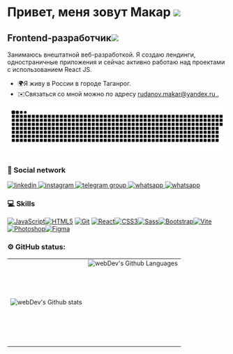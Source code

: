 Привет, меня зовут Макар ![](https://user-images.githubusercontent.com/18350557/176309783-0785949b-9127-417c-8b55-ab5a4333674e.gif)
===================================================================================================================================

Frontend-разработчик<img src="https://media.giphy.com/media/WUlplcMpOCEmTGBtBW/giphy.gif" width="30px">
--------------------

Занимаюсь внештатной веб-разработкой. Я создаю лендинги, одностраничные приложения и сейчас активно работаю над проектами с использованием React JS.

* 🌍Я живу в России в городе Таганрог.
* ✉️Связаться со мной можно по адресу [rudanov.makar@yandex.ru .](mailto:rudakov.makar@yandex.ru)[](mailto:rudakov.makar@yandex.ru)


<p align="center">
 <img width="600" src="assets/github-snake.svg" alt="snake"/>
</p>


### 🤝 Social network


  <div id="badges">
    <a href="https://www.linkedin.com/in/makar-rudakov-a3b654271/" target="blank">
      <img src="https://cdn-icons-png.flaticon.com/512/2504/2504799.png" width="40" height="40" alt="linkedin" />
    </a>
    <a href="https://instagram.com/_makkarronn_?igshid=MzNlNGNkZWQ4Mg==" target="blank">
      <img src="https://cdn-icons-png.flaticon.com/128/3955/3955024.png" width="40" height="40" alt="instagram" />
    </a>
     <a href="https://t.me/makarr1" target="blank">
      <img src="https://cdn-icons-png.flaticon.com/512/2111/2111646.png" width="40" height="40" alt="telegram group" />
    </a>
     <a href="https://wa.me/qr/3QVLQPF3WKJMG1" target="blank">
      <img src="https://cdn-icons-png.flaticon.com/128/3670/3670051.png" width="40" height="40" alt="whatsapp" />
    </a>
    <a href="https://discord.com/users/makar.366" target="blank">
      <img src="https://cdn-icons-png.flaticon.com/128/906/906361.png" width="40" height="40" alt="whatsapp" />
    </a>
    
  </div>

### 💻 Skills


<p align="left">
<a href="https://developer.mozilla.org/en-US/docs/Web/JavaScript" target="_blank" rel="noreferrer"><img src="https://raw.githubusercontent.com/danielcranney/readme-generator/main/public/icons/skills/javascript-colored.svg" width="36" height="36" alt="JavaScript" /></a><a href="https://developer.mozilla.org/en-US/docs/Glossary/HTML5" target="_blank" rel="noreferrer"><img src="https://raw.githubusercontent.com/danielcranney/readme-generator/main/public/icons/skills/html5-colored.svg" width="36" height="36" alt="HTML5" /></a>
<!--  <a href="https://www.typescriptlang.org/" target="_blank" rel="noreferrer"><img src="https://raw.githubusercontent.com/danielcranney/readme-generator/main/public/icons/skills/typescript-colored.svg" width="36" height="36" alt="TypeScript" /></a> -->
 <a href="https://git-scm.com/" target="_blank" rel="noreferrer"><img src="https://raw.githubusercontent.com/danielcranney/readme-generator/main/public/icons/skills/git-colored.svg" width="36" height="36" alt="Git" /></a>
 <a href="https://reactjs.org/" target="_blank" rel="noreferrer"><img src="https://raw.githubusercontent.com/danielcranney/readme-generator/main/public/icons/skills/react-colored.svg" width="36" height="36" alt="React" /></a><a href="https://www.w3.org/TR/CSS/#css" target="_blank" rel="noreferrer"><img src="https://raw.githubusercontent.com/danielcranney/readme-generator/main/public/icons/skills/css3-colored.svg" width="36" height="36" alt="CSS3" /></a><a href="https://sass-lang.com/" target="_blank" rel="noreferrer"><img src="https://raw.githubusercontent.com/danielcranney/readme-generator/main/public/icons/skills/sass-colored.svg" width="36" height="36" alt="Sass" /></a><a href="https://getbootstrap.com/" target="_blank" rel="noreferrer"><img src="https://raw.githubusercontent.com/danielcranney/readme-generator/main/public/icons/skills/bootstrap-colored.svg" width="36" height="36" alt="Bootstrap" /></a><a href="https://vitejs.dev/" target="_blank" rel="noreferrer"><img src="https://raw.githubusercontent.com/danielcranney/readme-generator/main/public/icons/skills/vite-colored.svg" width="36" height="36" alt="Vite" /></a><a href="https://www.adobe.com/uk/products/photoshop.html" target="_blank" rel="noreferrer"><img src="https://raw.githubusercontent.com/danielcranney/readme-generator/main/public/icons/skills/photoshop-colored.svg" width="36" height="36" alt="Photoshop" /></a><a href="https://www.figma.com/" target="_blank" rel="noreferrer"><img src="https://raw.githubusercontent.com/danielcranney/readme-generator/main/public/icons/skills/figma-colored.svg" width="36" height="36" alt="Figma" /></a>
</p>


### ⚙️ GitHub status:

<table>
  <tr>
    <td>
      <img align="left" src="https://github-readme-stats.vercel.app/api?username=Makar-rd&show_icons=true&hide=&count_private=true&title_color=ffffff&text_color=ffffff&icon_color=000000&bg_color=1e3a8a&hide_border=true&show_icons=true" alt="webDev's Github stats" />
    </td>
    <td>
      <img height="195px" align="right" alt="webDev's Github Languages" src="https://github-readme-stats.vercel.app/api/top-langs/?username=Makar-rd&langs_count=10&title_color=ffffff&text_color=ffffff&icon_color=000000&bg_color=1e3a8a&hide_border=true&locale=en&custom_title=Top%20%Languages" />
    </td>
  </tr>
</table>
